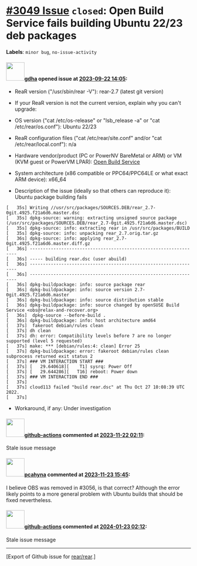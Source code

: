 [\#3049 Issue](https://github.com/rear/rear/issues/3049) `closed`: Open Build Service fails building Ubuntu 22/23 deb packages
==============================================================================================================================

**Labels**: `minor bug`, `no-issue-activity`

#### <img src="https://avatars.githubusercontent.com/u/888633?u=cdaeb31efcc0048d3619651aa18dd4b76e636b21&v=4" width="50">[gdha](https://github.com/gdha) opened issue at [2023-09-22 14:05](https://github.com/rear/rear/issues/3049):

-   ReaR version ("/usr/sbin/rear -V"): rear-2.7 (latest git version)

-   If your ReaR version is not the current version, explain why you
    can't upgrade:

-   OS version ("cat /etc/os-release" or "lsb\_release -a" or "cat
    /etc/rear/os.conf"): Ubuntu 22/23

-   ReaR configuration files ("cat /etc/rear/site.conf" and/or "cat
    /etc/rear/local.conf"): n/a

-   Hardware vendor/product (PC or PowerNV BareMetal or ARM) or VM (KVM
    guest or PowerVM LPAR): [Open Build
    Service](https://build.opensuse.org/)

-   System architecture (x86 compatible or PPC64/PPC64LE or what exact
    ARM device): x66\_64

-   Description of the issue (ideally so that others can reproduce
    it):  
    Ubuntu package building fails

<!-- -->

    [   35s] Writing //usr/src/packages/SOURCES.DEB/rear_2.7-0git.4925.f21a6d6.master.dsc
    [   35s] dpkg-source: warning: extracting unsigned source package (/usr/src/packages/SOURCES.DEB/rear_2.7-0git.4925.f21a6d6.master.dsc)
    [   35s] dpkg-source: info: extracting rear in /usr/src/packages/BUILD
    [   35s] dpkg-source: info: unpacking rear_2.7.orig.tar.gz
    [   36s] dpkg-source: info: applying rear_2.7-0git.4925.f21a6d6.master.diff.gz
    [   36s] -----------------------------------------------------------------
    [   36s] ----- building rear.dsc (user abuild)
    [   36s] -----------------------------------------------------------------
    [   36s] -----------------------------------------------------------------
    [   36s] dpkg-buildpackage: info: source package rear
    [   36s] dpkg-buildpackage: info: source version 2.7-0git.4925.f21a6d6.master
    [   36s] dpkg-buildpackage: info: source distribution stable
    [   36s] dpkg-buildpackage: info: source changed by openSUSE Build Service <obs@relax-and-recover.org>
    [   36s]  dpkg-source --before-build .
    [   36s] dpkg-buildpackage: info: host architecture amd64
    [   37s]  fakeroot debian/rules clean
    [   37s] dh clean
    [   37s] dh: error: Compatibility levels before 7 are no longer supported (level 5 requested)
    [   37s] make: *** [debian/rules:4: clean] Error 25
    [   37s] dpkg-buildpackage: error: fakeroot debian/rules clean subprocess returned exit status 2
    [   37s] ### VM INTERACTION START ###
    [   37s] [   29.640618][    T1] sysrq: Power Off
    [   37s] [   29.644286][   T16] reboot: Power down
    [   37s] ### VM INTERACTION END ###
    [   37s] 
    [   37s] cloud113 failed "build rear.dsc" at Thu Oct 27 10:08:39 UTC 2022.
    [   37s] 

-   Workaround, if any: Under investigation

#### <img src="https://avatars.githubusercontent.com/in/15368?v=4" width="50">[github-actions](https://github.com/apps/github-actions) commented at [2023-11-22 02:11](https://github.com/rear/rear/issues/3049#issuecomment-1821978564):

Stale issue message

#### <img src="https://avatars.githubusercontent.com/u/26300485?u=9105d243bc9f7ade463a3e52e8dd13fa67837158&v=4" width="50">[pcahyna](https://github.com/pcahyna) commented at [2023-11-23 15:45](https://github.com/rear/rear/issues/3049#issuecomment-1824640687):

I believe OBS was removed in \#3056, is that correct? Although the error
likely points to a more general problem with Ubuntu builds that should
be fixed nevertheless.

#### <img src="https://avatars.githubusercontent.com/in/15368?v=4" width="50">[github-actions](https://github.com/apps/github-actions) commented at [2024-01-23 02:12](https://github.com/rear/rear/issues/3049#issuecomment-1905166529):

Stale issue message

------------------------------------------------------------------------

\[Export of Github issue for
[rear/rear](https://github.com/rear/rear).\]
